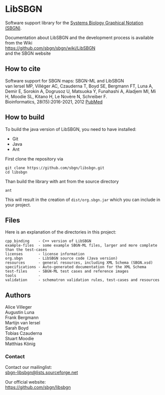 # LibSBGN

Software support library for the [Systems Biology Graphical Notation (SBGN)](http://www.sbgn.org).

Documentation about LibSBGN and the development process is available from the Wiki  
https://github.com/sbgn/sbgn/wiki/LibSBGN  
and the SBGN website  

## How to cite
Software support for SBGN maps: SBGN-ML and LibSBGN  
van Iersel MP, Villéger AC, Czauderna T, Boyd SE, Bergmann FT, Luna A, Demir E, Sorokin A, Dogrusoz U, Matsuoka Y, Funahashi A, Aladjem MI, Mi H, Moodie SL, Kitano H, Le Novère N, Schreiber F.  
Bioinformatics, 28(15):2016-2021, 2012 [PubMed](https://www.ncbi.nlm.nih.gov/pubmed/22581176)

## How to build

To build the java version of LibSBGN, you need to have installed:

* Git
* Java
* Ant

First clone the repository via
```
git clone https://github.com/sbgn/libsbgn.git
cd libsbgn
```

Than build the library with ant from the source directory
```
ant
```
This will result in the creation of `dist/org.sbgn.jar` which you can include in your project.


## Files

Here is an explanation of the directories in this project:


    cpp_binding    - C++ version of LibSBGN  
    example-files  - some example SBGN-ML files, larger and more complete than the test-cases  
    licenses       - license information  
    org.sbgn       - LibSBGN source code (Java version)  
    resources      - general resources, including XML Schema (SBGN.xsd)  
    specifications - Auto-generated documentation for the XML Schema  
	test-files     - SBGN-ML test cases and reference images  
    tools		   - 
    validation     - schematron validation rules, test-cases and resources  
    

## Authors

Alice Villeger  
Augustin Luna  
Frank Bergmann  
Martijn van Iersel  
Sarah Boyd  
Tobias Czauderna  
Stuart Moodie  
Matthias König  

### Contact

Contact our mailinglist:  
sbgn-libsbgn@lists.sourceforge.net

Our official website:  
https://github.com/sbgn/libsbgn

